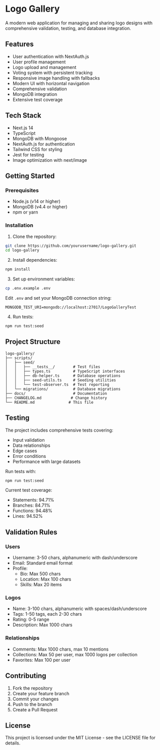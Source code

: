 # Logo Gallery

A modern web application for managing and sharing logo designs with comprehensive validation, testing, and database integration.

## Features

- User authentication with NextAuth.js
- User profile management
- Logo upload and management
- Voting system with persistent tracking
- Responsive image handling with fallbacks
- Modern UI with horizontal navigation
- Comprehensive validation
- MongoDB integration
- Extensive test coverage

## Tech Stack

- Next.js 14
- TypeScript
- MongoDB with Mongoose
- NextAuth.js for authentication
- Tailwind CSS for styling
- Jest for testing
- Image optimization with next/image

## Getting Started

### Prerequisites

- Node.js (v14 or higher)
- MongoDB (v4.4 or higher)
- npm or yarn

### Installation

1. Clone the repository:
```bash
git clone https://github.com/yourusername/logo-gallery.git
cd logo-gallery
```

2. Install dependencies:
```bash
npm install
```

3. Set up environment variables:
```bash
cp .env.example .env
```
Edit `.env` and set your MongoDB connection string:
```
MONGODB_TEST_URI=mongodb://localhost:27017/LogoGalleryTest
```

4. Run tests:
```bash
npm run test:seed
```

## Project Structure

```
logo-gallery/
├── scripts/
│   ├── seed/
│   │   ├── __tests__/        # Test files
│   │   ├── types.ts          # TypeScript interfaces
│   │   ├── db-helper.ts      # Database operations
│   │   ├── seed-utils.ts     # Seeding utilities
│   │   └── test-observer.ts  # Test reporting
│   └── migrations/           # Database migrations
├── docs/                     # Documentation
├── CHANGELOG.md             # Change history
└── README.md               # This file
```

## Testing

The project includes comprehensive tests covering:
- Input validation
- Data relationships
- Edge cases
- Error conditions
- Performance with large datasets

Run tests with:
```bash
npm run test:seed
```

Current test coverage:
- Statements: 94.71%
- Branches: 84.71%
- Functions: 94.48%
- Lines: 94.52%

## Validation Rules

### Users
- Username: 3-50 chars, alphanumeric with dash/underscore
- Email: Standard email format
- Profile:
  - Bio: Max 500 chars
  - Location: Max 100 chars
  - Skills: Max 20 items

### Logos
- Name: 3-100 chars, alphanumeric with spaces/dash/underscore
- Tags: 1-50 tags, each 2-30 chars
- Rating: 0-5 range
- Description: Max 1000 chars

### Relationships
- Comments: Max 1000 chars, max 10 mentions
- Collections: Max 50 per user, max 1000 logos per collection
- Favorites: Max 100 per user

## Contributing

1. Fork the repository
2. Create your feature branch
3. Commit your changes
4. Push to the branch
5. Create a Pull Request

## License

This project is licensed under the MIT License - see the LICENSE file for details.
